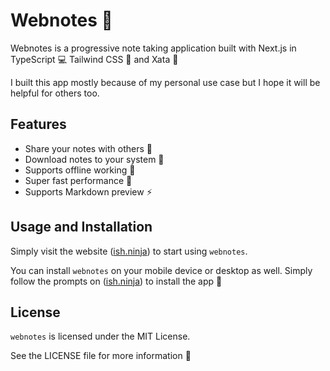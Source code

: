 # Webnotes 📝

Webnotes is a progressive note taking application built with Next.js in TypeScript 💻 Tailwind CSS 🎨 and Xata 🚀 

I built this app mostly because of my personal use case but I hope it will be helpful for others too.

## Features
- Share your notes with others 🤝
- Download notes to your system 💾
- Supports offline working 📱
- Super fast performance 🚀
- Supports Markdown preview ⚡️


## Usage and Installation
Simply visit the website ([ish.ninja](https://ish.ninja/)) to start using `webnotes`.

You can install `webnotes` on your mobile device or desktop as well. Simply follow the prompts on ([ish.ninja](https://ish.ninja/)) to install the app 📲


## License
`webnotes` is licensed under the MIT License. 

See the LICENSE file for more information 📖



